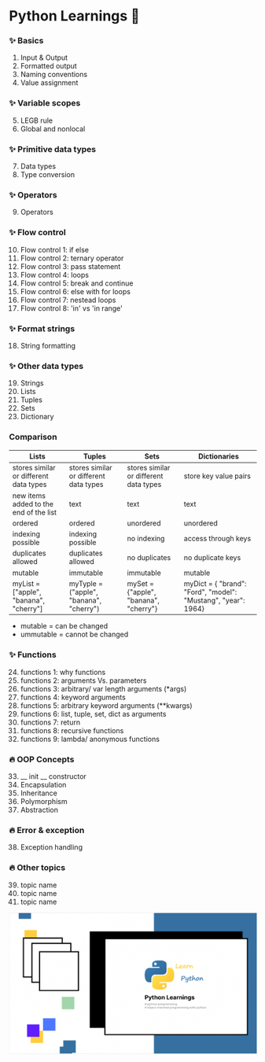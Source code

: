 # Python Learnings 🐍

### ✨ Basics
1. Input & Output
2. Formatted output
3. Naming conventions
4. Value assignment

### ✨ Variable scopes
5. LEGB rule
6. Global and nonlocal

### ✨ Primitive data types
7. Data types
8. Type conversion

### ✨ Operators
9. Operators

### ✨ Flow control
10. Flow control 1: if else
11. Flow control 2: ternary operator
12. Flow control 3: pass statement
13. Flow control 4: loops
14. Flow control 5: break and continue 
15. Flow control 6: else with for loops
16. Flow control 7: nestead loops
17. Flow control 8: 'in' vs 'in range'

### ✨ Format strings
18. String formatting

### ✨ Other data types
19. Strings
20. Lists
21. Tuples
22. Sets
23. Dictionary

### Comparison

Lists  | Tuples | Sets | Dictionaries
------------- | ------------- | ------------- | -------------
stores similar or different data types | stores similar or different data types | stores similar or different data types | store key value pairs
new items added to the end of the list | text | text | text
ordered | ordered | unordered | unordered
indexing possible | indexing possible | no indexing | access through keys
duplicates allowed | duplicates allowed | no duplicates | no duplicate keys
mutable | immutable | immutable | mutable
myList = ["apple", "banana", "cherry"] | myTyple = ("apple", "banana", "cherry") | mySet = {"apple", "banana", "cherry"} | myDict = { "brand": "Ford", "model": "Mustang", "year": 1964}

- mutable = can be changed
- ummutable = cannot be changed

### ✨ Functions
24. functions 1: why functions
25. functions 2: arguments Vs. parameters
26. functions 3: arbitrary/ var length arguments (*args)
27. functions 4: keyword arguments
28. functions 5: arbitrary keyword arguments (**kwargs)
29. functions 6: list, tuple, set, dict as arguments
30. functions 7: return
31. functions 8: recursive functions
32. functions 9: lambda/ anonymous functions

### 🔥 OOP Concepts
33. __ init __ constructor
34. Encapsulation
35. Inheritance
36. Polymorphism
37. Abstraction

### 🔥 Error & exception
38. Exception handling

### 🔥 Other topics
39. topic name
40. topic name
41. topic name

![banner image](banner.png)